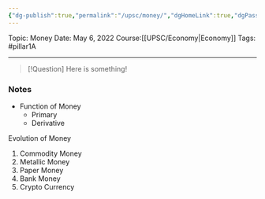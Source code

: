 ```yaml
---
{"dg-publish":true,"permalink":"/upsc/money/","dgHomeLink":true,"dgPassFrontmatter":false}
---
```


Topic: Money
Date: May 6, 2022
Course:[[UPSC/Economy|Economy]]
Tags: #pillar1A

---

> [!Question]
> Here is something! 


### Notes
- Function of Money
	- Primary 
	- Derivative

Evolution of Money
1. Commodity Money
2. Metallic Money 
3. Paper Money
4. Bank Money 
5. Crypto Currency 




